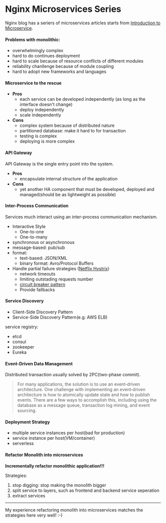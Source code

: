 # Nginx Microservices Series

Nginx blog has a seriers of microservices articles starts from [Introduction to Microservice](https://www.nginx.com/blog/introduction-to-microservices/).

#### Problems with monolithic:

- overwhelmingly complex
- hard to do continues deployment
- hard to scale because of resource conflicts of different modules
- reliability chanllenge because of module coupling
- hard to adopt new frameworks and languages

#### Microservice to the rescue

- **Pros**
  - each service can be developed independently (as long as the interface doesn't change)
  - deploy independently
  - scale independently
- **Cons**
  - complex system because of distributed nature
  - partitioned database: make it hard to for transaction
  - testing is complex
  - deploying is more complex

#### API Gateway

API Gateway is the single entry point into the system.

- **Pros**
  - encapsulate internal structure of the application
- **Cons**
  - yet another HA component that must be developed, deployed and managed(should be as lightweight as possible)

#### Inter-Process Communication

Services much interact using an inter-process communication mechanism.

- Interactive Style
  - One-to-one
  - One-to-many
- synchronous or asynchronous
- message-based: pub/sub
- format: 
  - text-based: JSON/XML
  - binary format: Avro/Protocol Buffers
- Handle partial failure strategies ([Netflix Hystrix](https://github.com/Netflix/Hystrix))
  - network timeouts
  - limiting outstading requests number
  - [circuit breaker pattern](http://martinfowler.com/bliki/CircuitBreaker.html)
  - Provide fallbacks

#### Service Discovery

- Client-Side Discovery Pattern
- Service-Side Discovery Pattern(e.g: AWS ELB)

service registry:

 - etcd
 - consul
 - zookeeper
 - Eureka

#### Event-Driven Data Management

Distributed transaction usually solved by 2PC(two-phase commit).

> For many applications, the solution is to use an event‑driven 
> architecture. One challenge with implementing an event‑driven 
> architecture is how to atomically update state and how to publish 
> events. There are a few ways to accomplish this, including using the 
> database as a message queue, transaction log mining, and event sourcing.

#### Deployment Strategy

- multiple service instances per host(bad for production)
- service instance per host(VM/container)
- serverless

#### Refactor Monolith into microservices

**Incrementally refactor monolithic application!!!**

Strategies:

1. stop digging: stop making the monolith bigger
2. split service to layers, such as frontend and backend service seperation
3. extract services

---

My experience refactoring monolith into microservices matches the strategies here very well! :-)


